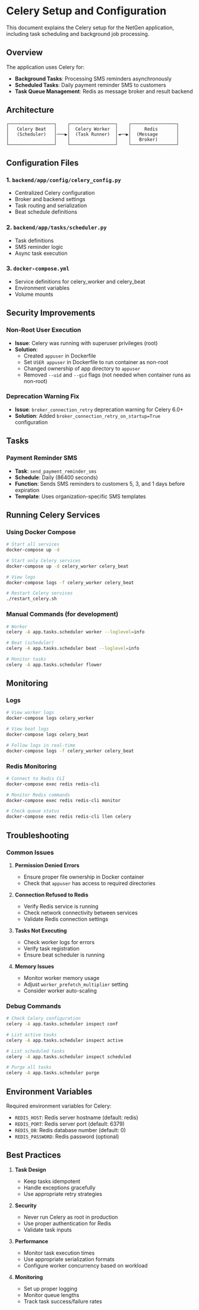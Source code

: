 # Celery Setup and Configuration

This document explains the Celery setup for the NetGen application, including task scheduling and background job processing.

## Overview

The application uses Celery for:
- **Background Tasks**: Processing SMS reminders asynchronously
- **Scheduled Tasks**: Daily payment reminder SMS to customers
- **Task Queue Management**: Redis as message broker and result backend

## Architecture

```
┌─────────────────┐    ┌─────────────────┐    ┌─────────────────┐
│   Celery Beat   │    │  Celery Worker  │    │     Redis       │
│   (Scheduler)   │───▶│  (Task Runner)  │◄──▶│  (Message       │
│                 │    │                 │    │   Broker)       │
└─────────────────┘    └─────────────────┘    └─────────────────┘
```

## Configuration Files

### 1. `backend/app/config/celery_config.py`
- Centralized Celery configuration
- Broker and backend settings
- Task routing and serialization
- Beat schedule definitions

### 2. `backend/app/tasks/scheduler.py`
- Task definitions
- SMS reminder logic
- Async task execution

### 3. `docker-compose.yml`
- Service definitions for celery_worker and celery_beat
- Environment variables
- Volume mounts

## Security Improvements

### Non-Root User Execution
- **Issue**: Celery was running with superuser privileges (root)
- **Solution**:
  - Created `appuser` in Dockerfile
  - Set `USER appuser` in Dockerfile to run container as non-root
  - Changed ownership of app directory to `appuser`
  - Removed `--uid` and `--gid` flags (not needed when container runs as non-root)

### Deprecation Warning Fix
- **Issue**: `broker_connection_retry` deprecation warning for Celery 6.0+
- **Solution**: Added `broker_connection_retry_on_startup=True` configuration

## Tasks

### Payment Reminder SMS
- **Task**: `send_payment_reminder_sms`
- **Schedule**: Daily (86400 seconds)
- **Function**: Sends SMS reminders to customers 5, 3, and 1 days before expiration
- **Template**: Uses organization-specific SMS templates

## Running Celery Services

### Using Docker Compose
```bash
# Start all services
docker-compose up -d

# Start only Celery services
docker-compose up -d celery_worker celery_beat

# View logs
docker-compose logs -f celery_worker celery_beat

# Restart Celery services
./restart_celery.sh
```

### Manual Commands (for development)
```bash
# Worker
celery -A app.tasks.scheduler worker --loglevel=info

# Beat (scheduler)
celery -A app.tasks.scheduler beat --loglevel=info

# Monitor tasks
celery -A app.tasks.scheduler flower
```

## Monitoring

### Logs
```bash
# View worker logs
docker-compose logs celery_worker

# View beat logs
docker-compose logs celery_beat

# Follow logs in real-time
docker-compose logs -f celery_worker celery_beat
```

### Redis Monitoring
```bash
# Connect to Redis CLI
docker-compose exec redis redis-cli

# Monitor Redis commands
docker-compose exec redis redis-cli monitor

# Check queue status
docker-compose exec redis redis-cli llen celery
```

## Troubleshooting

### Common Issues

1. **Permission Denied Errors**
   - Ensure proper file ownership in Docker container
   - Check that `appuser` has access to required directories

2. **Connection Refused to Redis**
   - Verify Redis service is running
   - Check network connectivity between services
   - Validate Redis connection settings

3. **Tasks Not Executing**
   - Check worker logs for errors
   - Verify task registration
   - Ensure beat scheduler is running

4. **Memory Issues**
   - Monitor worker memory usage
   - Adjust `worker_prefetch_multiplier` setting
   - Consider worker auto-scaling

### Debug Commands
```bash
# Check Celery configuration
celery -A app.tasks.scheduler inspect conf

# List active tasks
celery -A app.tasks.scheduler inspect active

# List scheduled tasks
celery -A app.tasks.scheduler inspect scheduled

# Purge all tasks
celery -A app.tasks.scheduler purge
```

## Environment Variables

Required environment variables for Celery:
- `REDIS_HOST`: Redis server hostname (default: redis)
- `REDIS_PORT`: Redis server port (default: 6379)
- `REDIS_DB`: Redis database number (default: 0)
- `REDIS_PASSWORD`: Redis password (optional)

## Best Practices

1. **Task Design**
   - Keep tasks idempotent
   - Handle exceptions gracefully
   - Use appropriate retry strategies

2. **Security**
   - Never run Celery as root in production
   - Use proper authentication for Redis
   - Validate task inputs

3. **Performance**
   - Monitor task execution times
   - Use appropriate serialization formats
   - Configure worker concurrency based on workload

4. **Monitoring**
   - Set up proper logging
   - Monitor queue lengths
   - Track task success/failure rates

